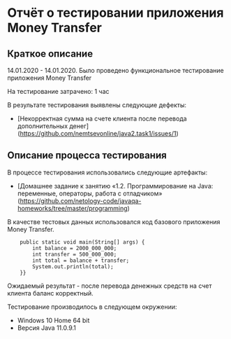 # Отчёт о тестировании приложения Money Transfer

## Краткое описание

14.01.2020 - 14.01.2020. Было проведено функциональное тестирование приложения Money Transfer

На тестирование затрачено: 1 час

В результате тестирования выявлены следующие дефекты:
* [Некорректная сумма на счете клиента после перевода дополнительных денег] (https://github.com/nemtsevonline/java2.task1/issues/1)


## Описание процесса тестирования

В процессе тестирования использовались следующие артефакты:
* [Домашнее задание к занятию «1.2. Программирование на Java: переменные, операторы, работа с отладчиком» (https://github.com/netology-code/javaqa-homeworks/tree/master/programming)

В качестве тестовых данных использовался код базового приложения Money Transfer. 

```public class Main {
    public static void main(String[] args) {
        int balance = 2000_000_000;
        int transfer = 500_000_000;
        int total = balance + transfer;
        System.out.println(total);
    }}
```
Ожидаемый результат - после перевода денежных средств на счет клиента баланс корректный.

Тестирование производилось в следующем окружении:
* Windows 10 Home 64 bit
* Версия Java 11.0.9.1

